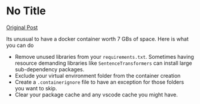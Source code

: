 # No Title

[Original Post](https://discourse.onlinedegree.iitm.ac.in/t/169029/189)

<p>Its unusual to have a docker container worth 7 GBs of space. Here is what you can do</p>
<ul>
<li>Remove unused libraries from your <code>requirements.txt</code>. Sometimes having resource demanding libraries like <code>SentenceTransformers</code> can install large sub-dependency packages.</li>
<li>Exclude your virtual environment folder from the container creation</li>
<li>Create a <code>.containerignore</code> file to have an exception for those folders you want to skip.</li>
<li>Clear your package cache and any vscode cache you might have.</li>
</ul>